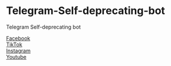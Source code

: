 # Telegram-Self-deprecating-bot
Telegram Self-deprecating bot


<a href="https://www.facebook.com/zerocruch/">Facebook</a><br>
<a href="https://tiktok.com/@zerocruch">TikTok</a><br>
<a href="https://www.instagram.com/zerocruch_">Instagram</a><br>
<a href="https://www.youtube.com/@zerocruch">Youtube</a><br>
